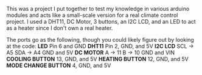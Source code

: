 This was a project I put together to test my knowledge in various arduino modules and acts like a small-scale version for a real climate control project. I used a DHT11, DC Motor, 3 buttons, an I2C LCD, and an LED to act as a heater since I don't own a real heater.

The ports go as the following, though you could likely figure out by looking at the code:
**LED**
Pin 6 and GND
**DHT11**
Pin 2, GND, and 5V
**I2C LCD**
SCL -> A5
SDA -> A4
GND and 5V
**DC MOTOR**
A -> 11
B -> 10
GND and VIN
**COOLING BUTTON**
13, GND, and 5V
**HEATING BUTTON**
12, GND, and 5V
**MODE CHANGE BUTTON**
4, GND, and 5V
